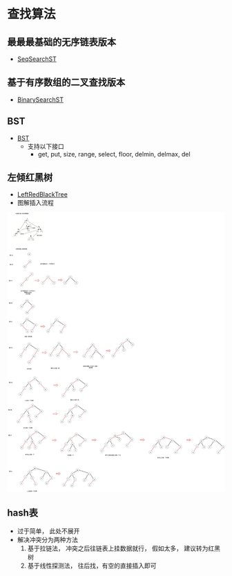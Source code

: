 # 查找算法

## 最最最基础的无序链表版本 
- [SeqSearchST](search.go)

## 基于有序数组的二叉查找版本
- [BinarySearchST](binary_search_st.go)

## BST
- [BST](binary_search_tree.go)
  - 支持以下接口 
    - get, put, size, range, select, floor, delmin, delmax, del

## 左倾红黑树  
- [LeftRedBlackTree](left_rb_tree.go)
- 图解插入流程
  
![图解插入](https://github.com/hashyong/drawio/blob/main/rbtree.jpg)

## hash表
- 过于简单， 此处不展开
- 解决冲突分为两种方法
  1. 基于拉链法， 冲突之后往链表上挂数据就行， 假如太多， 建议转为红黑树
  2. 基于线性探测法， 往后找，有空的直接插入即可